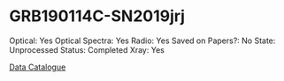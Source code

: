 # GRB190114C-SN2019jrj

Optical: Yes
Optical Spectra: Yes
Radio: Yes
Saved on Papers?: No
State: Unprocessed
Status: Completed
Xray: Yes

[Data Catalogue](GRB190114C-SN2019jrj%20ebba283107dc4c20b97d92aaea8c793c/Data%20Catalogue%203d2980a3acd74b2ea536c73173d9a577.md)
